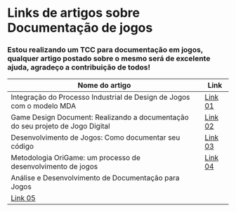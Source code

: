 ﻿# Links de artigos sobre Documentação de jogos


### Estou realizando um TCC para documentação em jogos, qualquer artigo postado sobre o mesmo será de excelente ajuda, agradeço a contribuição de todos!


| Nome do artigo | Link |
| ------ | ------ |
| Integração do Processo Industrial de Design de Jogos com o modelo MDA | [Link 01][Link01] |
| Game Design Document: Realizando a documentação do seu projeto de Jogo Digital | [Link 02][Link02] |
| Desenvolvimento de Jogos: Como documentar seu código | [Link 03][Link03] |
| Metodologia OriGame: um processo de desenvolvimento de jogos | [Link 04][Link04] |
| Análise e Desenvolvimento de Documentação para Jogos | [Link 05][Link05] |

   [Link01]: <http://www.sbgames.org/sbgames2014/app/webroot/files/papers/industry/full/101-industryfullpages.pdf>
   [Link02]: <https://www.fabricadejogos.net/posts/artigo-game-design-document-realizando-a-documentacao-do-seu-projeto-de-jogo-digital/>
   [Link03]: <https://www.devmedia.com.br/desenvolvimento-de-jogos-como-documentar-seu-codigo/29565>
   [Link04]: <http://sbgames.org/sbgames2012/proceedings/papers/artedesign/AD_Full16.pdf>
   [Link05]: <https://cepein.femanet.com.br/BDigital/arqPics/1511320488P631.pdf>